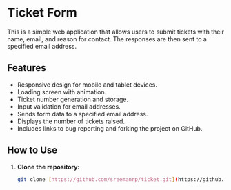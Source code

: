 # Ticket Form

This is a simple web application that allows users to submit tickets with their name, email, and reason for contact. The responses are then sent to a specified email address.

## Features

* Responsive design for mobile and tablet devices.
* Loading screen with animation.
* Ticket number generation and storage.
* Input validation for email addresses.
* Sends form data to a specified email address.
* Displays the number of tickets raised.
* Includes links to bug reporting and forking the project on GitHub.

## How to Use

1. **Clone the repository:**
   ```bash
   git clone [https://github.com/sreemanrp/ticket.git](https://github.com/sreemanrp/ticket.git)
